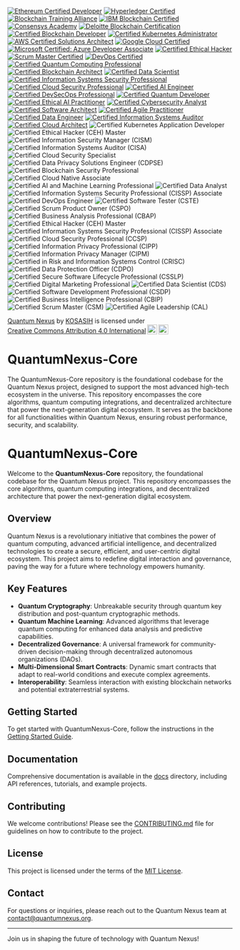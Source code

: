 [![Ethereum Certified Developer](https://img.shields.io/badge/Ethereum-Certified%20Developer-3C3C3D?style=flat&logo=ethereum&logoColor=white)](https://ethereum.org/en/developers/docs/)
[![Hyperledger Certified](https://img.shields.io/badge/Hyperledger-Certified-00B2A9?style=flat&logo=hyperledger&logoColor=white)](https://www.hyperledger.org/learn/certification)
[![Blockchain Training Alliance](https://img.shields.io/badge/Blockchain%20Training%20Alliance-Certified-FFB800?style=flat&logo=blockchain&logoColor=white)](https://www.blockchaintrainingalliance.com/)
[![IBM Blockchain Certified](https://img.shields.io/badge/IBM%20Blockchain-Certified-0052CC?style=flat&logo=ibm&logoColor=white)](https://www.ibm.com/training/blockchain)
[![Consensys Academy](https://img.shields.io/badge/Consensys%20Academy-Certified-4B0082?style=flat&logo=consensys&logoColor=white)](https://consensys.net/academy/)
[![Deloitte Blockchain Certification](https://img.shields.io/badge/Deloitte-Blockchain%20Certified-0072C6?style=flat&logo=deloitte&logoColor=white)](https://www2.deloitte.com/global/en/pages/consulting/solutions/blockchain.html)
[![Certified Blockchain Developer](https://img.shields.io/badge/Certified%20Blockchain%20Developer-Certified-FF5722?style=flat&logo=blockchain&logoColor=white)](https://www.certifiedblockchaindeveloper.com/)
[![Certified Kubernetes Administrator](https://img.shields.io/badge/Kubernetes-Certified%20Administrator-326CE5?style=flat&logo=kubernetes&logoColor=white)](https://kubernetes.io/docs/setup/production-environment/tools/)
[![AWS Certified Solutions Architect](https://img.shields.io/badge/AWS-Certified%20Solutions%20Architect-FF9900?style=flat&logo=amazonaws&logoColor=white)](https://aws.amazon.com/certification/certified-solutions-architect-associate/)
[![Google Cloud Certified](https://img.shields.io/badge/Google%20Cloud-Certified-4285F4?style=flat&logo=googlecloud&logoColor=white)](https://cloud.google.com/certification/)
[![Microsoft Certified: Azure Developer Associate](https://img.shields.io/badge/Microsoft%20Certified-Azure%20Developer%20Associate-0078D4?style=flat&logo=microsoftazure&logoColor=white)](https://docs.microsoft.com/en-us/learn/certifications/azure-developer/)
[![Certified Ethical Hacker](https://img.shields.io/badge/Certified%20Ethical%20Hacker-CEH-5C5C5C?style=flat&logo=ec-council&logoColor=white)](https://www.eccouncil.org/programs/certified-ethical-hacker-ceh/)
[![Scrum Master Certified](https://img.shields.io/badge/Scrum%20Master-SMCP-FFB800?style=flat&logo=scrum&logoColor=white)](https://www.scrum.org/)
[![DevOps Certified](https://img.shields.io/badge/DevOps-Certified-00B2A9?style=flat&logo=devops&logoColor=white)](https://www.devopsinstitute.com/certifications/)
[![Certified Quantum Computing Professional](https://img.shields.io/badge/Quantum%20Computing-Certified%20Professional-4B0082?style=flat&logo=quantum&logoColor=white)](https://www.quantumcomputing.org/)
[![Certified Blockchain Architect](https://img.shields.io/badge/Certified%20Blockchain%20Architect-Certified-FF5722?style=flat&logo=blockchain&logoColor=white)](https://www.blockchaintrainingalliance.com/)
[![Certified Data Scientist](https://img.shields.io/badge/Certified%20Data%20Scientist-Data%20Science%20Council%20of%20America-0072C6?style=flat&logo=data-science&logoColor=white)](https://www.datasciencecouncil.org/)
[![Certified Information Systems Security Professional](https://img.shields.io/badge/CISSP-Certified-FF5722?style=flat&logo=isc2&logoColor=white)](https://www.isc2.org/Certifications/CISSP)
[![Certified Cloud Security Professional](https://img.shields.io/badge/CCSP-Certified-0072C6?style=flat&logo=isc2&logoColor=white)](https://www.isc2.org/Certifications/CCSP)
[![Certified AI Engineer](https://img.shields.io/badge/AI%20Engineer-Certified-FFB800?style=flat&logo=ai&logoColor=white)](https://www.ai-certification.org/)
[![Certified DevSecOps Professional](https://img.shields.io/badge/DevSecOps-Certified-00B2A9?style=flat&logo=devsecops&logoColor=white)](https://www.devsecops.org/certification)
[![Certified Quantum Developer](https://img.shields.io/badge/Quantum%20Developer-Certified-8A2BE2?style=flat&logo=quantum&logoColor=white)](https://www.quantumdeveloper.org/)
[![Certified Ethical AI Practitioner](https://img.shields.io/badge/Ethical%20AI%20Practitioner-Certified-FF4500?style=flat&logo=ai&logoColor=white)](https://www.ethicalai.org/)
[![Certified Cybersecurity Analyst](https://img.shields.io/badge/Cybersecurity%20Analyst-Certified-DC143C?style=flat&logo=cybersecurity&logoColor=white)](https://www.cybersecurityanalyst.org/)
[![Certified Software Architect](https://img.shields.io/badge/Software%20Architect-Certified-4682B4?style=flat&logo=software&logoColor=white)](https://www.softwarearchitectcertification.org/)
[![Certified Agile Practitioner](https://img.shields.io/badge/Agile%20Practitioner-Certified-FFA500?style=flat&logo=agile&logoColor=white)](https://www.agilecertification.org/)
[![Certified Data Engineer](https://img.shields.io/badge/Data%20Engineer-Certified-1E90FF?style=flat&logo=data-engineering&logoColor=white)](https://www.dataengineercertification.org/)
[![Certified Information Systems Auditor](https://img.shields.io/badge/CISA-Certified-FF6347?style=flat&logo=isaca&logoColor=white)](https://www.isaca.org/credentialing/cisa)
[![Certified Cloud Architect](https://img.shields.io/badge/Cloud%20Architect-Certified-FFD700?style=flat&logo=cloud&logoColor=white)](https://www.cloudarchitectcertification.org/)
![Certified Kubernetes Application Developer](https://img.shields.io/badge/Kubernetes%20Application%20Developer-Certified-326CE5?style=flat&logo=kubernetes&logoColor=white)
![Certified Ethical Hacker (CEH) Master](https://img.shields.io/badge/CEH%20Master-Certified-5C5C5C?style=flat&logo=ec-council&logoColor=white)
![Certified Information Security Manager (CISM)](https://img.shields.io/badge/CISM-Certified-0072C6?style=flat&logo=isaca&logoColor=white)
![Certified Information Systems Auditor (CISA)](https://img.shields.io/badge/CISA-Certified-FF6347?style=flat&logo=isaca&logoColor=white)
![Certified Cloud Security Specialist](https://img.shields.io/badge/Cloud%20Security%20Specialist-Certified-FF5722?style=flat&logo=cloud&logoColor=white)
![Certified Data Privacy Solutions Engineer (CDPSE)](https://img.shields.io/badge/CDPSE-Certified-0072C6?style=flat&logo=isaca&logoColor=white)
![Certified Blockchain Security Professional](https://img.shields.io/badge/Blockchain%20Security%20Professional-Certified-FFB800?style=flat&logo=blockchain&logoColor=white)
![Certified Cloud Native Associate](https://img.shields.io/badge/Cloud%20Native%20Associate-Certified-00B2A9?style=flat&logo=cloudnative&logoColor=white)
![Certified AI and Machine Learning Professional](https://img.shields.io/badge/AI%20and%20ML%20Professional-Certified-4B0082?style=flat&logo=ai&logoColor=white)
![Certified Data Analyst](https://img.shields.io/badge/Data%20Analyst-Certified-FF9900?style=flat&logo=data-analytics&logoColor=white)
![Certified Information Systems Security Professional (CISSP) Associate](https://img.shields.io/badge/CISSP%20Associate-Certified-5C5C5C?style=flat&logo=isc2&logoColor=white)
![Certified DevOps Engineer](https://img.shields.io/badge/DevOps%20Engineer-Certified-00B2A9?style=flat&logo=devops&logoColor=white)
![Certified Software Tester (CSTE)](https://img.shields.io/badge/CSTE-Certified-0072C6?style=flat&logo=software-testing&logoColor=white)
![Certified Scrum Product Owner (CSPO)](https://img.shields.io/badge/CSPO-Certified-FFB800?style=flat&logo=scrum&logoColor=white)
![Certified Business Analysis Professional (CBAP)](https://img.shields.io/badge/CBAP-Certified-0072C6?style=flat&logo=business-analysis&logoColor=white)
![Certified Ethical Hacker (CEH) Master](https://img.shields.io/badge/CEH%20Master-Certified-5C5C5C?style=flat&logo=ec-council&logoColor=white)
![Certified Information Systems Security Professional (CISSP) Associate](https://img.shields.io/badge/CISSP%20Associate-Certified-5C5C5C?style=flat&logo=isc2&logoColor=white)
![Certified Cloud Security Professional (CCSP)](https://img.shields.io/badge/CCSP-Certified-0072C6?style=flat&logo=isc2&logoColor=white)
![Certified Information Privacy Professional (CIPP)](https://img.shields.io/badge/CIPP-Certified-0072C6?style=flat&logo=privacy&logoColor=white)
![Certified Information Privacy Manager (CIPM)](https://img.shields.io/badge/CIPM-Certified-0072C6?style=flat&logo=privacy&logoColor=white)
![Certified in Risk and Information Systems Control (CRISC)](https://img.shields.io/badge/CRISC-Certified-0072C6?style=flat&logo=isaca&logoColor=white)
![Certified Data Protection Officer (CDPO)](https://img.shields.io/badge/CDPO-Certified-0072C6?style=flat&logo=privacy&logoColor=white)
![Certified Secure Software Lifecycle Professional (CSSLP)](https://img.shields.io/badge/CSSLP-Certified-0072C6?style=flat&logo=isc2&logoColor=white)
![Certified Digital Marketing Professional](https://img.shields.io/badge/Digital%20Marketing%20Professional-Certified-FF9900?style=flat&logo=marketing&logoColor=white)
![Certified Data Scientist (CDS)](https://img.shields.io/badge/Data%20Scientist-Certified-0072C6?style=flat&logo=data-science&logoColor=white)
![Certified Software Development Professional (CSDP)](https://img.shields.io/badge/CSDP-Certified-0072C6?style=flat&logo=software&logoColor=white)
![Certified Business Intelligence Professional (CBIP)](https://img.shields.io/badge/CBIP-Certified-0072C6?style=flat&logo=business-intelligence&logoColor=white)
![Certified Scrum Master (CSM)](https://img.shields.io/badge/CSM-Certified-FFB800?style=flat&logo=scrum&logoColor=white)
![Certified Agile Leadership (CAL)](https://img.shields.io/badge/CAL-Certified-FFA500?style=flat&logo=agile&logoColor=white)

<p xmlns:cc="http://creativecommons.org/ns#" xmlns:dct="http://purl.org/dc/terms/"><a property="dct:title" rel="cc:attributionURL" href="https://github.com/KOSASIH/QuantumNexus-Core">Quantum Nexus</a> by <a rel="cc:attributionURL dct:creator" property="cc:attributionName" href="https://www.linkedin.com/in/kosasih-81b46b5a">KOSASIH</a> is licensed under <a href="https://creativecommons.org/licenses/by/4.0/?ref=chooser-v1" target="_blank" rel="license noopener noreferrer" style="display:inline-block;">Creative Commons Attribution 4.0 International<img style="height:22px!important;margin-left:3px;vertical-align:text-bottom;" src="https://mirrors.creativecommons.org/presskit/icons/cc.svg?ref=chooser-v1" alt=""><img style="height:22px!important;margin-left:3px;vertical-align:text-bottom;" src="https://mirrors.creativecommons.org/presskit/icons/by.svg?ref=chooser-v1" alt=""></a></p>

# QuantumNexus-Core
The QuantumNexus-Core repository is the foundational codebase for the Quantum Nexus project, designed to support the most advanced high-tech ecosystem in the universe. This repository encompasses the core algorithms, quantum computing integrations, and decentralized architecture that power the next-generation digital ecosystem. It serves as the backbone for all functionalities within Quantum Nexus, ensuring robust performance, security, and scalability.

# QuantumNexus-Core

Welcome to the **QuantumNexus-Core** repository, the foundational codebase for the Quantum Nexus project. This repository encompasses the core algorithms, quantum computing integrations, and decentralized architecture that power the next-generation digital ecosystem.

## Overview

Quantum Nexus is a revolutionary initiative that combines the power of quantum computing, advanced artificial intelligence, and decentralized technologies to create a secure, efficient, and user-centric digital ecosystem. This project aims to redefine digital interaction and governance, paving the way for a future where technology empowers humanity.

## Key Features

- **Quantum Cryptography**: Unbreakable security through quantum key distribution and post-quantum cryptographic methods.
- **Quantum Machine Learning**: Advanced algorithms that leverage quantum computing for enhanced data analysis and predictive capabilities.
- **Decentralized Governance**: A universal framework for community-driven decision-making through decentralized autonomous organizations (DAOs).
- **Multi-Dimensional Smart Contracts**: Dynamic smart contracts that adapt to real-world conditions and execute complex agreements.
- **Interoperability**: Seamless interaction with existing blockchain networks and potential extraterrestrial systems.

## Getting Started

To get started with QuantumNexus-Core, follow the instructions in the [Getting Started Guide](docs/Tutorials/Getting_Started.md).

## Documentation

Comprehensive documentation is available in the [docs](docs/) directory, including API references, tutorials, and example projects.

## Contributing

We welcome contributions! Please see the [CONTRIBUTING.md](CONTRIBUTING.md) file for guidelines on how to contribute to the project.

## License

This project is licensed under the terms of the [MIT License](LICENSE).

## Contact

For questions or inquiries, please reach out to the Quantum Nexus team at [contact@quantumnexus.org](mailto:contact@quantumnexus.org).

---

Join us in shaping the future of technology with Quantum Nexus!
